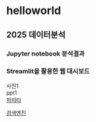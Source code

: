 # helloworld

## 2025 데이터분석
### Jupyter notebook 분석결과
### Streamlit을 활용한 웹 대시보드
사진1 <br>
<img scr = "da.jpg"> <br>
ppt1 <br>
[피피티](/project.pptx) <br>

[검색엔진](https://www.google.com/) <br>
